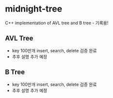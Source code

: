 # midnight-tree

C++ implementation of AVL tree and B tree - 기록용!

## AVL Tree

- key 100만개 insert, search, delete 검증 완료
- 추후 설명 추가 예정

## B Tree

- key 100만개 insert, search, delete 검증 완료
- 추후 설명 추가 예정
